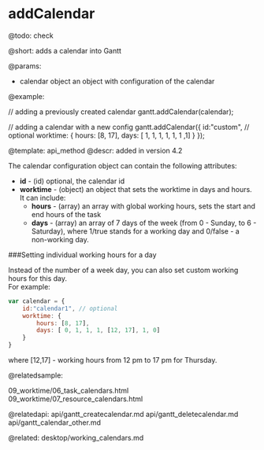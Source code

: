 addCalendar
=============


@todo:
	check 

@short:
	adds a calendar into Gantt

@params:
- calendar		object		an object with configuration of the calendar



@example:

// adding a previously created calendar
gantt.addCalendar(calendar);

// adding a calendar with a new config
gantt.addCalendar({
	id:"custom", // optional
	worktime: {
		hours: [8, 17],
		days: [ 1, 1, 1, 1, 1, 1 ,1]
	}
});


@template:	api_method
@descr:
added in version 4.2


The calendar configuration object can contain the following attributes:

- **id** - (id) optional, the calendar id
- **worktime** - (object) an object that sets the worktime in days and hours. It can include:
	- **hours** - (array) an array with global working hours, sets the start and end hours of the task
    - **days** - (array) an array of 7 days of the week (from 0 - Sunday, to 6 - Saturday), where 1/true stands for a working day and 0/false - a non-working day.    

###Setting individual working hours for a day

Instead of the number of a week day, you can also set custom working hours for this day.<br>
For example:  

~~~js
var calendar = {
    id:"calendar1", // optional
    worktime: {
        hours: [8, 17],
        days: [ 0, 1, 1, 1, [12, 17], 1, 0]
    }
}
~~~

where [12,17] - working hours from 12 pm to 17 pm for Thursday.

    
@relatedsample:

09_worktime/06_task_calendars.html
09_worktime/07_resource_calendars.html

@relatedapi:
api/gantt_createcalendar.md
api/gantt_deletecalendar.md
api/gantt_calendar_other.md

@related:
desktop/working_calendars.md